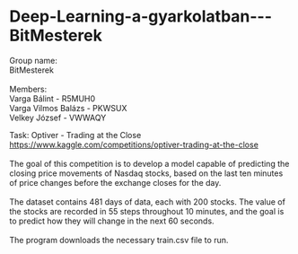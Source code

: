 # Deep-Learning-a-gyarkolatban---BitMesterek
Group name:<br> BitMesterek<br><br>
Members:<br> Varga Bálint - R5MUH0<br>
         Varga Vilmos Balázs - PKWSUX<br>
         Velkey József - VWWAQY<br>


Task: Optiver - Trading at the Close
https://www.kaggle.com/competitions/optiver-trading-at-the-close<br>
<br>
The goal of this competition is to develop a model capable of predicting the closing price movements of Nasdaq stocks, based on the last ten minutes of price changes before the exchange closes for the day. <br>
<br>
The dataset contains 481 days of data, each with 200 stocks. The value of the stocks are recorded in 55 steps throughout 10 minutes, and the goal is to predict how they will change in the next 60 seconds.<br>
<br>
The program downloads the necessary train.csv file to run.<br>
